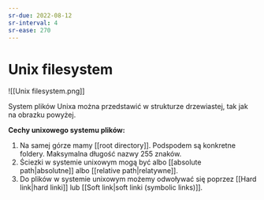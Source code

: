 ```yaml
---
sr-due: 2022-08-12
sr-interval: 4
sr-ease: 270
---
```


# Unix filesystem
![[Unix filesystem.png]]

System plików Unixa można przedstawić w strukturze drzewiastej, tak jak na obrazku powyżej. 

**Cechy unixowego systemu plików:**
1. Na samej górze mamy [[root directory]]. Podspodem są konkretne foldery.
Maksymalna długość nazwy 255 znaków.
2. Ściezki w systemie unixowym mogą być albo [[absolute path|absolutne]] albo [[relative path|relatywne]].
3. Do plików w systemie unixowym możemy odwoływać się poprzez [[Hard link|hard linki]] lub [[Soft link|soft linki (symbolic links)]]. 